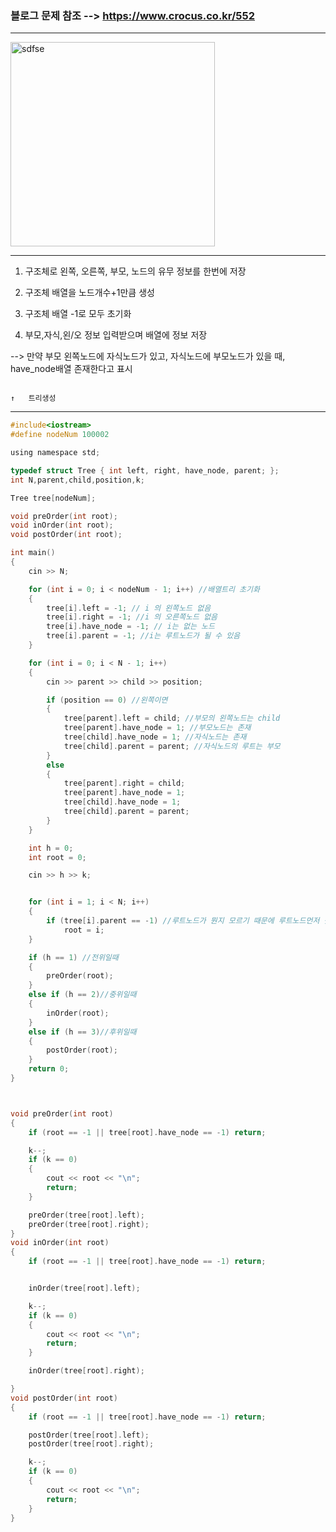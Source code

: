 ### 블로그 문제 참조 --> https://www.crocus.co.kr/552
----------------------------------------------------------------------------------------------------------------------------------------

<img width="327" alt="sdfse" src="https://user-images.githubusercontent.com/29946480/72786892-18e7bc80-3c72-11ea-9350-8df1dd4de0b7.PNG">

----------------------------------------------------------------------------------------------------------------------------------------


1. 구조체로 왼쪽, 오른쪽, 부모, 노드의 유무 정보를 한번에 저장

2. 구조체 배열을 노드개수+1만큼 생성

3. 구조체 배열 -1로 모두 초기화

4. 부모,자식,왼/오 정보 입력받으며 배열에 정보 저장

  --> 만약 부모 왼쪽노드에 자식노드가 있고, 자식노드에 부모노드가 있을 때, have_node배열 존재한다고 표시
  
                                                                                                                 ↑   트리생성
---------------------------------------------------------------------------------------------------------------------------------------

```c
#include<iostream>
#define nodeNum 100002

using namespace std;

typedef struct Tree { int left, right, have_node, parent; };
int N,parent,child,position,k;

Tree tree[nodeNum];

void preOrder(int root);
void inOrder(int root);
void postOrder(int root);

int main()
{
	cin >> N;

	for (int i = 0; i < nodeNum - 1; i++) //배열트리 초기화
	{
		tree[i].left = -1; // i 의 왼쪽노드 없음
		tree[i].right = -1; //i 의 오른쪽노드 없음
		tree[i].have_node = -1; // i는 없는 노드
		tree[i].parent = -1; //i는 루트노드가 될 수 있음
	}

	for (int i = 0; i < N - 1; i++)
	{
		cin >> parent >> child >> position;

		if (position == 0) //왼쪽이면
		{
			tree[parent].left = child; //부모의 왼쪽노드는 child
			tree[parent].have_node = 1; //부모노드는 존재
			tree[child].have_node = 1; //자식노드는 존재
			tree[child].parent = parent; //자식노드의 루트는 부모
		}
		else
		{
			tree[parent].right = child;
			tree[parent].have_node = 1;
			tree[child].have_node = 1;
			tree[child].parent = parent;
		}
	}

	int h = 0;
	int root = 0;

	cin >> h >> k;


	for (int i = 1; i < N; i++)
	{
		if (tree[i].parent == -1) //루트노드가 뭔지 모르기 때문에 루트노드먼저 찾아줘야함
			root = i;
	}

	if (h == 1) //전위일때
	{
		preOrder(root);
	}
	else if (h == 2)//중위일때
	{
		inOrder(root);
	}
	else if (h == 3)//후위일때
	{
		postOrder(root);
	}
	return 0;
}



void preOrder(int root)
{
	if (root == -1 || tree[root].have_node == -1) return;

	k--;
	if (k == 0)
	{
		cout << root << "\n";
		return;
	}

	preOrder(tree[root].left);
	preOrder(tree[root].right);
}
void inOrder(int root)
{
	if (root == -1 || tree[root].have_node == -1) return;


	inOrder(tree[root].left);

	k--;
	if (k == 0)
	{
		cout << root << "\n";
		return;
	}

	inOrder(tree[root].right);

}
void postOrder(int root)
{
	if (root == -1 || tree[root].have_node == -1) return;

	postOrder(tree[root].left);
	postOrder(tree[root].right);

	k--;
	if (k == 0)
	{
		cout << root << "\n";
		return;
	}
}
```

